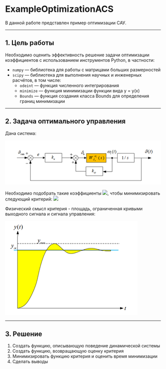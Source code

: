 # ExampleOptimizationACS
В данной работе представлен пример оптимизации САУ.

---

## 1. Цель работы

Необходимо оценить эффективность решение задачи оптимизации коэффициентов с использованием инструментов Python, в частности:
- `numpy` — библиотека для работы с матрицами больших размерностей
- `scipy` — библиотека для выполнения научных и инженерных расчётов, в том числе:
    - `odeint` — функция численного интегрирования
    - `minimize` — функция минимизации функции вида y = y(x)
    - `Bounds` — функция создания класса Bounds для определения границ минимизации
    
---

## 2. Задача оптимального управления

Дана система:

![Динамическая система](/images/scheme.png)

Необходимо подобрать такие коэффициенты <img src="https://render.githubusercontent.com/render/math?math=\large{k_\omega, k_e}">, чтобы минимизировать следующий критерий:
<img src="https://render.githubusercontent.com/render/math?math=\center{\large{J = q \int_0^\infty (\omega_z (t) - \omega_{zld}})^2 dt}">

Физический смысл критерия - площадь, ограниченная кривыми выходного сигнала и сигнала управления: 

![Критерий](/images/Kriteriy.png)

---

## 3. Решение

1. Создать функцию, описывающую поведение динамической системы
2. Создать функцию, возвращающую оценку критерия
3. Минимизировать функцию критерия и оценить время минимизации
4. Сделать выводы
